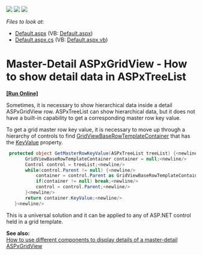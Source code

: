 <!-- default badges list -->
![](https://img.shields.io/endpoint?url=https://codecentral.devexpress.com/api/v1/VersionRange/128544207/11.1.7%2B)
[![](https://img.shields.io/badge/Open_in_DevExpress_Support_Center-FF7200?style=flat-square&logo=DevExpress&logoColor=white)](https://supportcenter.devexpress.com/ticket/details/E3538)
[![](https://img.shields.io/badge/📖_How_to_use_DevExpress_Examples-e9f6fc?style=flat-square)](https://docs.devexpress.com/GeneralInformation/403183)
<!-- default badges end -->
<!-- default file list -->
*Files to look at*:

* [Default.aspx](./CS/WebSite/Default.aspx) (VB: [Default.aspx](./VB/WebSite/Default.aspx))
* [Default.aspx.cs](./CS/WebSite/Default.aspx.cs) (VB: [Default.aspx.vb](./VB/WebSite/Default.aspx.vb))
<!-- default file list end -->
# Master-Detail ASPxGridView - How to show detail data in ASPxTreeList
<!-- run online -->
**[[Run Online]](https://codecentral.devexpress.com/e3538/)**
<!-- run online end -->


<p>Sometimes, it is necessary to show hierarchical data inside a detail ASPxGridView row. ASPxTreeList can show hierarchical data, but it does not have a built-in capability to get a corresponding master row key value. </p><p>To get a grid master row key value, it is necessary to move up through a hierarchy of controls to find <a href="http://documentation.devexpress.com/#AspNet/DevExpressWebASPxGridViewGridViewBaseRowTemplateContainerMembersTopicAll"><u>GridViewBaseRowTemplateContainer</u></a> that has the <a href="http://documentation.devexpress.com/#AspNet/DevExpressWebASPxGridViewGridViewBaseRowTemplateContainer_KeyValuetopic"><u>KeyValue</u></a> property. </p>

```cs
 protected object GetMasterRowKeyValue(ASPxTreeList treeList) {<newline/>
       GridViewBaseRowTemplateContainer container = null;<newline/>
       Control control = treeList;<newline/>
       while(control.Parent != null) {<newline/>
           container = control.Parent as GridViewBaseRowTemplateContainer;<newline/>
           if(container != null) break;<newline/>
           control = control.Parent;<newline/>
       }<newline/>
       return container.KeyValue;<newline/>
   }<newline/>

```

<p>This is a universal solution and it can be applied to any of ASP.NET control held in a grid template.</p><p><strong>See a</strong><strong>l</strong><strong>s</strong><strong>o:</strong><br />
<a href="https://www.devexpress.com/Support/Center/p/E3604">How to use different components to display details of a master-detail ASPxGridView </a></p>

<br/>


